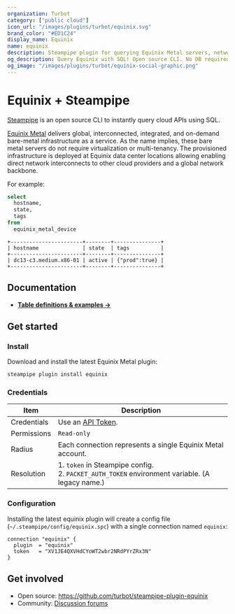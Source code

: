 ```yaml
---
organization: Turbot
category: ["public cloud"]
icon_url: "/images/plugins/turbot/equinix.svg"
brand_color: "#ED1C24"
display_name: Equinix
name: equinix
description: Steampipe plugin for querying Equinix Metal servers, networks, facilities and more.
og_description: Query Equinix with SQL! Open source CLI. No DB required. 
og_image: "/images/plugins/turbot/equinix-social-graphic.png"
---
```


# Equinix + Steampipe

[Steampipe](https://steampipe.io) is an open source CLI to instantly query cloud APIs using SQL.

[Equinix Metal](https://metal.equinix.com) delivers global, interconnected, integrated, and on-demand bare-metal infrastructure as a service. As the name implies, these bare metal servers do not require virtualization or multi-tenancy. The provisioned infrastructure is deployed at Equinix data center locations allowing enabling direct network interconnects to other cloud providers and a global network backbone.

For example:

```sql
select 
  hostname, 
  state,
  tags
from 
  equinix_metal_device
```

```
+-----------------------+--------+---------------+
| hostname              | state  | tags          |
+-----------------------+--------+---------------+
| dc13-c3.medium.x86-01 | active | {"prod":true} |
+-----------------------+--------+---------------+
```

## Documentation

- **[Table definitions & examples →](equinix/tables)**

## Get started

### Install

Download and install the latest Equinix Metal plugin:

```bash
steampipe plugin install equinix
```

### Credentials

| Item | Description |
| - | - |
| Credentials | Use an [API Token](https://metal.equinix.com/developers/api/). |
| Permissions | `Read-only` |
| Radius | Each connection represents a single Equinix Metal account. |
| Resolution |  1. `token` in Steampipe config.<br />2. `PACKET_AUTH_TOKEN` environment variable. (A legacy name.) |

### Configuration

Installing the latest equinix plugin will create a config file (`~/.steampipe/config/equinix.spc`) with a single connection named `equinix`:

```hcl
connection "equinix" {
  plugin  = "equinix"
  token   = "XV1JE4QXVHdCYoWT2wbr2NRdPYrZRx3N"
}
```

## Get involved

* Open source: https://github.com/turbot/steampipe-plugin-equinix
* Community: [Discussion forums](https://github.com/turbot/steampipe/discussions)